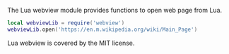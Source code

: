The Lua webview module provides functions to open web page from Lua.

```lua
local webviewLib = require('webview')
webviewLib.open('https://en.m.wikipedia.org/wiki/Main_Page')
```

Lua webview is covered by the MIT license.